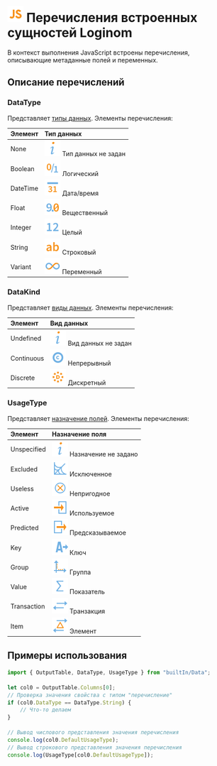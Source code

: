 # ![](../../../media/app/icons/component-18/component-default-55.svg) Перечисления встроенных сущностей Loginom

В контекст выполнения JavaScript встроены перечисления, описывающие метаданные полей и переменных.

## Описание перечислений

### DataType

Представляет [типы данных](../../../data/datatype.md). Элементы перечисления:

| Элемент   |  Тип данных |
| :-------- | :------ |
| None      | ![](../../../images/icons/usage-types/unspecified_default.svg) Тип данных не задан |
| Boolean   | ![](../../../images/icons/data-types/boolean_default.svg) Логический |
| DateTime  | ![](../../../images/icons/data-types/datetime_default.svg) Дата/время |
| Float     | ![](../../../images/icons/data-types/float_default.svg) Вещественный |
| Integer   | ![](../../../images/icons/data-types/integer_default.svg) Целый |
| String    | ![](../../../images/icons/data-types/string_default.svg) Строковый |
| Variant   | ![](../../../images/icons/data-types/variant_default.svg) Переменный |

### DataKind

Представляет [виды данных](../../../data/datakind.md). Элементы перечисления:

| Элемент   | Вид данных |
| :-------- | :------ |
| Undefined  | ![](../../../images/icons/usage-types/unspecified_default.svg) Вид данных не задан |
| Continuous | ![](../../../images/icons/data-types/continuous_default.svg) Непрерывный |
| Discrete   | ![](../../../images/icons/data-types/discrete_default.svg) Дискретный |

### UsageType

Представляет [назначение полей](../../../data/datasetfieldoptions.md). Элементы перечисления:

| Элемент   | Назначение поля |
| :-------- | :------ |
| Unspecified | ![](../../../images/icons/usage-types/unspecified_default.svg) Назначение не задано |
| Excluded    | ![](../../../images/icons/usage-types/unused_default.svg) Исключенное |
| Useless     | ![](../../../images/icons/usage-types/useless_default.svg) Непригодное |
| Active      | ![](../../../images/icons/usage-types/active_default.svg) Используемое |
| Predicted   | ![](../../../images/icons/usage-types/predicted_default.svg) Предсказываемое |
| Key         | ![](../../../images/icons/usage-types/source_default.svg) Ключ |
| Group       | ![](../../../images/icons/usage-types/group_default.svg) Группа |
| Value       | ![](../../../images/icons/usage-types/value_default.svg) Показатель |
| Transaction | ![](../../../images/icons/usage-types/transaction_default.svg) Транзакция |
| Item        | ![](../../../images/icons/usage-types/item_default.svg) Элемент |

## Примеры использования

```javascript
import { OutputTable, DataType, UsageType } from "builtIn/Data";

let col0 = OutputTable.Columns[0];
// Проверка значения свойства с типом "перечисление"
if (col0.DataType == DataType.String) {
    // Что-то делаем
}

// Вывод числового представления значения перечисления
console.log(col0.DefaultUsageType);
// Вывод строкового представления значения перечисления
console.log(UsageType[col0.DefaultUsageType]);
```